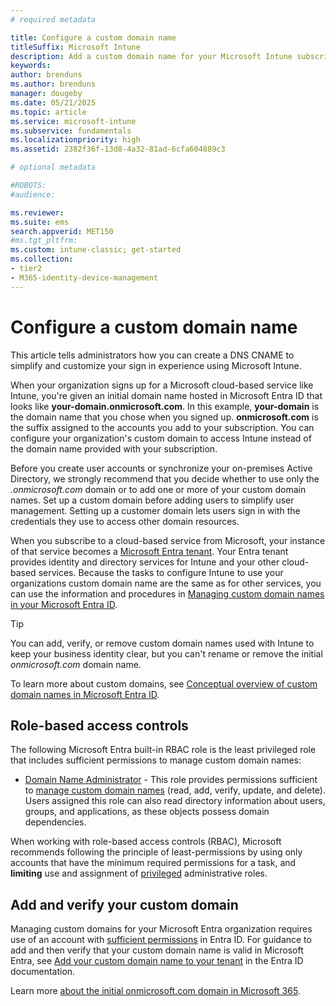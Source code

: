 ```yaml
---
# required metadata

title: Configure a custom domain name
titleSuffix: Microsoft Intune
description: Add a custom domain name for your Microsoft Intune subscription
keywords:
author: brenduns
ms.author: brenduns
manager: dougeby
ms.date: 05/21/2025
ms.topic: article
ms.service: microsoft-intune
ms.subservice: fundamentals
ms.localizationpriority: high
ms.assetid: 2382f36f-13d8-4a32-81ad-6cfa604889c3

# optional metadata

#ROBOTS:
#audience:

ms.reviewer:
ms.suite: ems
search.appverid: MET150
#ms.tgt_pltfrm:
ms.custom: intune-classic; get-started
ms.collection:
- tier2
- M365-identity-device-management
---
```


# Configure a custom domain name

This article tells administrators how you can create a DNS CNAME to simplify and customize your sign in experience using Microsoft Intune.

When your organization signs up for a Microsoft cloud-based service like Intune, you're given an initial domain name hosted in Microsoft Entra ID that looks like **your-domain.onmicrosoft.com**. In this example, **your-domain** is the domain name that you chose when you signed up. **onmicrosoft.com** is the suffix assigned to the accounts you add to your subscription. You can configure your organization's custom domain to access Intune instead of the domain name provided with your subscription.

Before you create user accounts or synchronize your on-premises Active Directory, we strongly recommend that you decide whether to use only the *.onmicrosoft.com* domain or to add one or more of your custom domain names. Set up a custom domain before adding users to simplify user management. Setting up a customer domain lets users sign in with the credentials they use to access other domain resources.

When you subscribe to a cloud-based service from Microsoft, your instance of that service becomes a [Microsoft Entra tenant](/entra/fundamentals/whatis). Your Entra tenant provides identity and directory services for Intune and your other cloud-based services. Because the tasks to configure Intune to use your organizations custom domain name are the same as for other services, you can use the information and procedures in [Managing custom domain names in your Microsoft Entra ID](/entra/fundamentals/add-custom-domain).

> [!TIP]
> You can add, verify, or remove custom domain names used with Intune to keep your business identity clear, but you can't rename or remove the initial *onmicrosoft.com* domain name.
>
> To learn more about custom domains, see [Conceptual overview of custom domain names in Microsoft Entra ID](/entra/identity/users/domains-manage).

## Role-based access controls

The following Microsoft Entra built-in RBAC role is the least privileged role that includes sufficient permissions to manage custom domain names:

- [Domain Name Administrator](/entra/identity/role-based-access-control/permissions-reference#domain-name-administrator) - This role provides permissions sufficient to [manage custom domain names](/entra/identity/role-based-access-control/delegate-by-task#custom-domain-names-least-privileged-roles) (read, add, verify, update, and delete). Users assigned this role can also read directory information about users, groups, and applications, as these objects possess domain dependencies.

When working with role-based access controls (RBAC), Microsoft recommends following the principle of least-permissions by using only accounts that have the minimum required permissions for a task, and **limiting** use and assignment of [privileged](/entra/identity/role-based-access-control/privileged-roles-permissions) administrative roles.

## Add and verify your custom domain

Managing custom domains for your Microsoft Entra organization requires use of an account with [sufficient permissions](#role-based-access-controls) in Entra ID. For guidance to add and then verify that your custom domain name is valid in Microsoft Entra, see [Add your custom domain name to your tenant](/entra/fundamentals/add-custom-domain) in the Entra ID documentation.

Learn more [about the initial onmicrosoft.com domain in Microsoft 365](https://support.office.com/article/About-your-initial-onmicrosoft-com-domain-in-Office-365-B9FC3018-8844-43F3-8DB1-1B3A8E9CFD5A).
